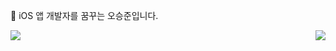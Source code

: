  iOS 앱 개발자를 꿈꾸는 오승준입니다.


<img align='right' src="http://mazassumnida.wtf/api/v2/generate_badge?boj=sj990927">
<img src="https://img.shields.io/badge/Swift-F05138?style=flat-suqare&logo=Swift&logoColor=white"/>
